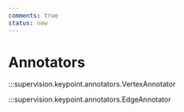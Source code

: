 ```yaml
---
comments: true
status: new
---
```


# Annotators

:::supervision.keypoint.annotators.VertexAnnotator

:::supervision.keypoint.annotators.EdgeAnnotator
